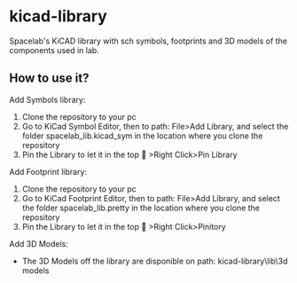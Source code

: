 # kicad-library

Spacelab's KiCAD library with sch symbols, footprints and 3D models of the components used in lab. 


## How to use it?

Add Symbols library: 
1. Clone the repository to your pc
2. Go to KiCad Symbol Editor, then to path: File>Add Library, and select the folder spacelab_lib.kicad_sym in the location where you clone the repository 
3. Pin the Library to let it in the top 🙂 >Right Click>Pin Library 

Add Footprint library: 
1. Clone the repository to your pc 
2. Go to KiCad Footprint Editor, then to path: File>Add Library, and select the folder spacelab_lib.pretty in the location where you clone the repository 
3. Pin the Library to let it in the top 🙂 >Right Click>Pinitory 

Add 3D Models: 
* The 3D Models off the library are disponible on path: kicad-library\lib\3d models

